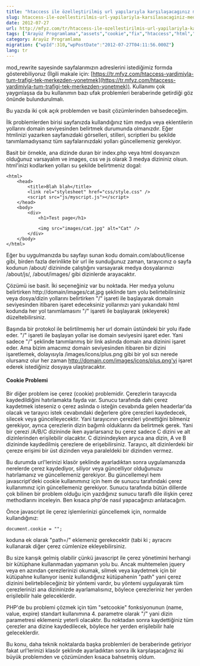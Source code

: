 ```yaml
---
title: "htaccess ile özelleştirilmiş url yapılarıyla karşılaşacagınız medya ve çerez problemleri ve çözümü"
slug: htaccess-ile-ozellestirilmis-url-yapilariyla-karsilasacaginiz-medya-ve-cerez-problemleri-ve-cozumu
date: 2012-07-27
url: http://mfyz.com/tr/htaccess-ile-ozellestirilmis-url-yapilariyla-karsilasacaginiz-medya-ve-cerez-problemleri-ve-cozumu/
tags: ["Arayüz Programlama","assets","cookie","fix","htaccess","html","javascript","mod_rewrite","php","schema","url"]
category: Arayüz Programlama
migration: {"wpId":310,"wpPostDate":"2012-07-27T04:11:56.000Z"}
lang: tr
---
```


mod_rewrite sayesinde sayfalarımızın adreslerini istediğimiz formda gösterebiliyoruz (İlgili makale için: [https://tr.mfyz.com/htaccess-yardimiyla-tum-trafigi-tek-merkezden-yonetmek](https://tr.mfyz.com/htaccess-yardimiyla-tum-trafigi-tek-merkezden-yonetmek)). Kullanımı çok yaygınlaşsa da bu kullanımın bazı ufak problemleri beraberinde getirdiği göz önünde bulundurulmalı.

Bu yazıda iki çok açık problemden ve basit çözümlerinden bahsedeceğim.

İlk problemlerden birisi sayfanızda kullandığınız tüm medya veya eklentilerin yollarını domain seviyesinden belirtmek durumunda olmanızdır. Eğer htmlinizi yazarken sayfanızdaki görselleri, stilleri, scriptleri bu şekilde tanımlamadıysanız tüm sayfalarınızdaki yolları güncellemeniz gerekiyor.

Basit bir örnekle, ana dizinde duran bir index.php veya html dosyanızın olduğunuz varsayalım ve images, css ve js olarak 3 medya dizininiz olsun. html'inizi kodlarken yolları su şekilde belirtmeniz dogal:
```
<html>
    <head>
        <title>Blah blah</title>
        <link rel="stylesheet" href="css/style.css" />
        <script src="js/myscript.js"></script>
    </head>
    <body>
        <div>
            <h1>Test page</h1>
            
            <img src="images/cat.jpg" alt="Cat" />
        </div>
    </body>
</html>

```
Eğer bu uygulmanızda bu sayfayı sunan kodu domain.com/about/license gibi, birden fazla derinlikte bir url ile sunduğunuz zaman, tarayıcınız o sayfa kodunun /about/ dizininde çalıştığını varsayarak medya dosyalarınızı /about/js/, /about/images/ gibi dizinlerde arayacaktır.

Çözümü ise basit. İki seçeneğiniz var bu noktada. Her medya yolunu belirtirken http://domain/images/cat.jpg şeklinde tam yolu belirtebilirsiniz veya dosya/dizin yollarını belirtirken "/" işareti ile başlayarak domain seviyesinden itibaren işaret edeceksiniz yollarınızı yani yukarıdaki html kodunda her yol tanımlamasını "/" işareti ile başlayarak (ekleyerek) düzeltebilirsiniz.

Başında bir protokol ile belirtilmemiş her url domain üstündeki bir yolu ifade eder. "/" işareti ile başlayan yollar ise domain seviyesini işaret eder. Yani sadece "/" şeklinde tanımlanmış bir link aslında domain ana dizinini işaret eder. Ama bizim amacımız domain seviyesinden itibaren bir dizini işaretlemek, dolayısıyla /images/icons/plus.png gibi bir yol sızı nerede olursanız olur her zaman http://domain.com/images/icons/plus.png'yi işaret ederek istediğiniz dosyaya ulaştıracaktır.

#### Cookie Problemi

Bir diğer problem ise çerez (cookie) problemidir. Çerezlerin tarayıcıda kaydedildiğini hatırlamakta fayda var. Sunucu tarafında dahi çerez kaydetmek isteseniz o çerez aslında o isteğin cevabında gelen headerlar'da olacak ve tarayıcı istek cevabındaki değerlere göre çerezleri kaydedecek, silecek veya güncelleyecektir. Yani tarayıcının çerezleri yönettiğini bilmeniz gerekiyor, ayrıca çerezlerin dizin bağımlı olduklarını da belirtmek gerek. Yani bir çerezi /A/B/C dizininde iken ayarlarsanız bu çerez sadece C dizini ve alt dizinlerinden erişilebilir olacaktır. C dizinindeyken aryıca ana dizin, A ve B dizininde kaydedilmiş çerezlere de erişebilirsiniz. Tarayıcı, alt dizinlerdeki bir çereze erişimi bir üst dizinden veya paraleldeki bir dizinden vermez.

Bu durumda url'lerinizi klasör şeklinde ayarladıktan sonra uygulamanızda nerelerde çerez kaydediyor, siliyor veya güncelliyor olduğunuzu hatırlamanız ve güncellemeniz gerekiyor. Bu güncellemeyi hem javascript'deki cookie kullanımınız için hem de sunucu tarafındaki çerez kullanımınız için güncellemeniz gerekiyor. Sunucu tarafında bütün dillerde çok bilinen bir problem olduğu için yazdığınız sunucu taraflı dile ilişkin çerez methodlarını inceleyin. Ben kısaca php'de nasıl yapacağınızı anlatacağım.

Önce javascript ile çerez işlemlerinizi güncellemek için, normalde kullandığınız:
```
document.cookie = "";
```
koduna ek olarak "path=/" eklemeniz gerekecektir (tabi ki ; ayracını kullanarak diğer çerez cümlenize ekleyebilirsiniz.

Bu size karışık gelmiş olabilir çünkü javascript ile çerez yönetimini herhangi bir kütüphane kullanmadan yapmanın yolu bu. Ancak muhtemelen jquery veya en azından çerezlerinizi okumak, silmek veya kaydetmek için bir kütüpahne kullanıyor iseniz kullandığınız kütüpahenin "path" yani çerez dizinini belirtebileceğiniz bir yöntemi vardır, bu yöntemi uygulayarak tüm çerezlerinizi ana dizininizde ayarlamalısınız, böylece çerezleriniz her yerden erişilebilir hale geleceklerdir.

PHP'de bu problemi çözmek için tüm "setcookie" fonksiyonunun (name, value, expire) standart kullanımına 4. parametre olarak "/" yani dizin parametresi eklemeniz yeterli olacaktır. Bu noktadan sonra kaydettiğiniz tüm çerezler ana dizine kaydedilecek, böylece her yerden erişilebilir hale geleceklerdir.

Bu konu, daha teknik noktalarda başka problemleri de beraberinde getiriyor fakat url'lerinizi klasör şeklinde ayarladıktan sonra ilk karşılaşacağınız iki büyük problemden ve çözümünden kısaca bahsetmiş oldum.